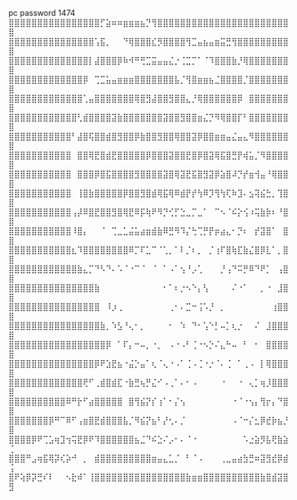 pc password 1474
⣿⣿⣿⣿⣿⣿⣿⣿⣿⣿⣿⣿⣿⣿⣿⣿⡋⣵⠶⠶⣶⣶⣶⣦⡙⢻⣿⣿⣿⣿⣿⣿⣿⣿⣿⣿⣿⣿⣿⣿⣿⣿⣿⣿⣿⣿⣿⣿⣿⣿
⣿⣿⣿⣿⣿⣿⣿⣿⣿⣿⣿⣿⣿⣿⣿⢡⣯⡀⠀⠀⠙⢿⣿⣿⣿⣎⡻⣿⣿⣿⣿⢻⣉⣤⣦⣤⣶⣭⣛⢻⣿⣿⣿⣿⣿⣿⣿⣿⣿⣿
⣿⣿⣿⣿⣿⣿⣿⣿⣿⣿⣿⣿⣿⣿⡇⣼⣿⣿⣿⡿⠷⠺⠛⢛⣉⣭⣤⣤⣌⡐⢈⣉⡉⠁⠈⠹⣿⣿⣿⣷⡘⢿⣿⣿⣿⣿⣿⣿⣿⣿
⣿⣿⣿⣿⣿⣿⣿⣿⣿⣿⣿⣿⣿⡿⠀⢉⣉⣥⣤⣶⣶⣶⣿⣿⣿⣿⣿⣿⣿⣧⡈⢻⣿⣶⣶⣦⣈⣿⣿⣿⣿⡈⣿⣿⣿⣿⣿⣿⣿⣿
⣿⣿⣿⣿⣿⣿⣿⣿⣿⣿⣿⣿⣿⢁⣤⣿⣿⣿⣿⣿⣿⣿⢿⣿⣻⣼⣿⣿⣻⣿⣿⣄⡘⢿⣿⣿⣿⣿⣿⣿⡿⠀⣿⣿⣿⣿⣿⣿⣿⣿
⣿⣿⣿⣿⣿⣿⣿⣿⣿⣿⣿⣿⢃⣾⣿⣿⣿⣿⣽⣷⣿⣿⣿⣿⣿⣿⣿⣽⣿⣿⣻⣿⣿⣶⣌⡙⠻⢿⣿⣿⡏⠃⣿⣿⣿⣿⣿⣿⣿⣿
⣿⣿⣿⣿⣿⣿⣿⣿⣿⣿⣿⠃⣼⣿⢯⣿⣿⣾⣿⣻⣿⣿⡿⣷⣿⣿⣻⣿⣿⢿⣿⣿⣽⡿⣿⣿⣶⣶⣤⣌⣤⣄⠻⣿⣿⣿⣿⣿⣿⣿
⣿⣿⣿⣿⣿⣿⣿⣿⣿⣿⣿⠀⣿⣿⢿⣟⣿⣾⣟⣿⣿⣿⣿⣿⡿⣿⣿⣿⣽⣿⣿⣟⣿⡿⣿⣽⢿⣯⣿⣛⡟⢾⣥⡈⠻⣿⣿⣿⣿⣿
⣿⣿⣿⣿⣿⣿⣿⣿⣿⣿⣿⠀⣿⣿⣿⡿⣿⣯⣿⣿⣿⣿⣻⣿⣿⣿⣿⣽⣿⢿⣽⣟⣯⣿⣻⣽⡿⣵⣿⠼⡙⡞⣶⢺⣤⠘⢿⣿⣿⣿
⣿⣿⣿⣿⣿⣿⣿⣿⣿⣿⣿⠀⢸⣿⣷⣿⣿⣿⣿⣿⡿⣿⣿⣻⣿⣾⢿⣯⢿⠿⣾⡟⡞⢳⠿⡹⢻⢳⢏⠷⣹⠄⣢⢽⣮⣓⡀⢹⣿⣿
⣿⣿⣿⣿⣿⣿⣿⣿⣿⣿⣿⢠⡼⠿⣿⣟⣿⣿⣻⣿⢿⣟⠿⡯⢷⠟⠻⡙⢊⡋⣑⣀⡉⣀⠁⠀⠉⠢⠈⠮⡕⢪⠰⢭⣷⡷⠆⠘⣿⣿
⣿⣿⣿⣿⣿⣿⣿⣿⣿⣿⣿⠸⣿⡄⠀⠀⠈⠀⢉⣀⣁⣬⣥⣴⣶⣾⣷⠿⣛⠻⠹⡌⢓⢉⡛⡟⡶⣴⣄⠂⡙⠆⠀⡞⣽⣿⠁⠀⣿⣿
⣿⣿⣿⣿⣿⣿⣿⣿⣿⣿⣿⣆⠹⣿⣿⣿⣿⣿⣿⣿⣿⠿⡉⠏⣁⠉⠈⢁⡀⠁⠇⡈⠆⡀⠀⡈⢰⠏⣿⢷⣏⣷⣌⣿⡿⣇⠁⡀⣿⣿
⣿⣿⣿⣿⣿⣿⣿⣿⣿⣿⣿⣿⣷⣄⡉⠙⠣⠙⠄⠡⠈⠐⠉⠈⠀⠈⠀⠁⠠⠁⢢⠘⡠⢁⠀⠀⠀⡘⢠⠙⠭⡛⠿⠙⠟⡁⠀⢠⣿⣿
⣿⣿⣿⣿⣿⣿⣿⣿⣿⣿⣿⣿⣿⣿⣿⣷⠀⠀⠀⠀⠀⠀⠀⠀⠀⠀⠀⠂⠁⠆⡐⠢⠑⡄⢣⠀⠀⠀⠀⠌⠐⠁⠀⠀⡀⠐⠀⣸⣿⣿
⣿⣿⣿⣿⣿⣿⣿⣿⣿⣿⣿⣿⣿⣿⣿⣿⠀⠸⡰⢀⠀⠀⠀⠀⠀⠀⠀⠀⢀⠂⠄⣉⠒⢨⠡⡘⠀⡀⠀⠀⠀⠀⠀⠀⠀⠀⢰⣿⣿⣿
⣿⣿⣿⣿⣿⣿⣿⣿⣿⣿⣿⣿⣿⣿⣿⣿⣷⡀⠱⣣⠘⢄⠂⡀⠀⠀⠀⠀⠂⠀⠱⠀⠙⠂⢡⠑⡃⠤⡁⢆⡐⠀⠀⠌⠀⣸⣿⣿⣿⣿
⣿⣿⣿⣿⣿⣿⣿⣿⣿⣿⣿⣿⣿⣿⣿⣿⣿⡿⠀⠁⠏⡄⠒⠤⡀⠐⡀⠀⠠⠐⠠⠃⢈⠐⠢⡑⠌⣄⠓⠤⠀⠃⠀⠂⠀⣿⣿⣿⣿⣿
⣿⣿⣿⣿⣿⣿⣿⣿⣿⣿⣿⣿⣿⣿⣿⡿⠟⣱⣟⣦⠐⣬⡑⣤⠁⢆⠈⢄⠐⠠⠁⢈⠠⢈⠐⡐⠈⠄⢈⠀⠁⢀⠠⠀⡇⢿⣿⣿⣿⣿
⣿⣿⣿⣿⣿⣿⣿⣿⣿⣿⣿⣿⣿⢟⠋⢀⣾⣿⣾⣏⠐⣷⣛⢦⡛⣌⠊⠠⢀⠁⠄⠂⠠⠀⠀⠀⠀⠐⠀⠀⠐⠀⢄⡁⢶⡸⣿⣿⣿⣿
⣿⣿⣿⣿⣿⣿⣿⣿⣿⣿⠿⠛⡗⠋⣴⣿⣿⣿⣿⣿⠀⣿⢻⣮⡝⡎⢰⠁⠂⡌⢢⠀⠀⠀⠀⠀⠀⠀⠀⠐⠈⠐⢢⡄⢻⡖⡄⠙⣿⣿
⣿⣿⣿⣿⣿⣿⣿⡿⠛⠉⠿⠋⢠⣶⣿⣟⣾⣿⣿⣿⣧⡈⠻⣮⡝⣦⠃⡜⢂⠄⡈⠀⠀⠀⠀⠀⠀⠀⠀⠠⠈⠒⡌⣂⡿⣞⡷⣦⡘⣿
⣿⣿⣿⣿⡿⠟⢉⣡⢶⣹⢲⢭⣟⡿⠟⠹⣿⣿⣿⣿⣿⣿⣦⣈⠙⠮⣑⠌⡠⠂⠄⠈⠐⠀⠀⠀⠀⠀⠀⠀⠀⠡⣐⣵⡻⣧⢟⣷⣵⢈
⣿⣿⣿⠛⣠⢶⣯⢿⡽⢎⡵⠚⠀⡀⠀⣾⣿⣿⣿⣿⣿⣿⣿⣿⣿⣶⣤⣄⣁⡈⠀⠃⠈⠠⠀⠀⠀⢀⣀⣤⣴⣳⣛⠶⣽⣻⣞⡿⣾⢨
⣿⠟⢵⡿⡽⣛⠎⠇⠀⠀⠢⣗⠾⠁⢸⣿⣿⣿⣿⣿⣿⣿⣿⣿⣿⣿⣿⣿⣿⣿⣿⣷⣶⣶⣿⣿⣿⣿⣿⣿⣿⣿⣿⣿⣷⣿⣾⣽⣿⣻
